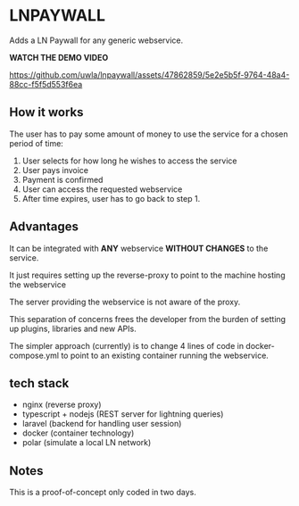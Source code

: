 # LNPAYWALL

Adds a LN Paywall for any generic webservice.

**WATCH THE DEMO VIDEO**

https://github.com/uwla/lnpaywall/assets/47862859/5e2e5b5f-9764-48a4-88cc-f5f5d553f6ea

## How it works

The user has to pay some amount of money to use the service for a chosen period of time:

1. User selects for how long he wishes to access the service
2. User pays invoice
3. Payment is confirmed
4. User can access the requested webservice
5. After time expires, user has to go back to step 1.

## Advantages

It can be integrated with **ANY** webservice **WITHOUT CHANGES** to the service.

It just requires setting up the reverse-proxy to point to the machine hosting the webservice

The server providing the webservice is not aware of the proxy.

This separation of concerns frees the developer from the burden of setting up plugins, libraries and new APIs.

The simpler approach (currently) is to change 4 lines of code in docker-compose.yml to point to an existing container running the webservice.

## tech stack

- nginx (reverse proxy)
- typescript + nodejs (REST server for lightning queries)
- laravel (backend for handling user session)
- docker (container technology)
- polar (simulate a local LN network)

## Notes

This is a proof-of-concept only coded in two days.
